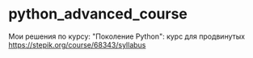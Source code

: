 # python_advanced_course
Мои решения по курсу: "Поколение Python": курс для продвинутых https://stepik.org/course/68343/syllabus
